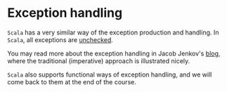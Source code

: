 Exception handling
==================

`Scala` has a very similar way of the exception production and handling. In
`Scala`, all exceptions are [unchecked][unchecked-ex].

You may read more about the exception handling in Jacob Jenkov's
[blog][jenkov-ex], where the traditional (imperative) approach is illustrated
nicely.

`Scala` also supports functional ways of exception handling, and we will come
back to them at the end of the course.

[unchecked-ex]: http://crunchify.com/better-understanding-on-checked-vs-unchecked-exceptions-how-to-handle-exception-better-way-in-java/
[jenkov-ex]: http://tutorials.jenkov.com/scala/exception-try-catch-finally.html

